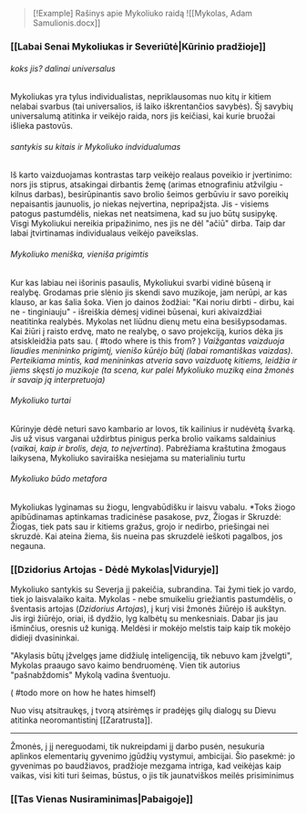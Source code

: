 
> [!Example] Rašinys apie Mykoliuko raidą
> ![[Mykolas, Adam Samulionis.docx]] 
### [[Labai Senai Mykoliukas ir Severiūtė|Kūrinio pradžioje]]

###### *koks jis? dalinai universalus*
Mykoliukas yra tylus individualistas, nepriklausomas nuo kitų ir kitiem nelabai svarbus (tai universalios, iš laiko iškrentančios savybės). Šį savybių universalumą atitinka ir veikėjo raida, nors jis keičiasi, kai kurie bruožai išlieka pastovūs. 

###### *santykis su kitais ir Mykoliuko indvidualumas*
Iš karto vaizduojamas kontrastas tarp veikėjo realaus poveikio ir įvertinimo: nors jis stiprus, atsakingai dirbantis žemę (arimas etnografiniu atžvilgiu - kilnus darbas), besirūpinantis savo brolio šeimos gerbūviu ir savo poreikių nepaisantis jaunuolis, jo niekas neįvertina, nepripažįsta. Jis - visiems patogus pastumdėlis, niekas net neatsimena, kad su juo būtų susipykę. Visgi Mykoliukui nereikia pripažinimo, nes jis ne dėl "ačiū" dirba. Taip dar labai įtvirtinamas individualaus veikėjo paveikslas.

###### *Mykoliuko meniška, vieniša prigimtis*
Kur kas labiau nei išorinis pasaulis, Mykoliukui svarbi vidinė būseną ir realybę. Grodamas prie slėnio jis skendi savo muzikoje, jam nerūpi, ar kas klauso, ar kas šalia šoka. Vien jo dainos žodžiai: "Kai noriu dirbti - dirbu, kai ne - tinginiauju" - išreiškia dėmesį vidinei būsenai, kuri akivaizdžiai neatitinka realybės. Mykolas net liūdnu dienų metu eina besišypsodamas. Kai žiūri į raisto erdvę, mato ne realybę, o savo projekciją, kurios dėka jis atsiskleidžia pats sau. ( #todo where is this from? ) *Vaižgantas vaizduoja liaudies menininko prigimtį, vienišo kūrėjo būtį (labai romantiškas vaizdas). Perteikiama mintis, kad menininkas atveria savo vaizduotę kitiems, leidžia ir jiems skęsti jo muzikoje (ta scena, kur palei Mykoliuko muziką eina žmonės ir savaip ją interpretuoja)*

###### *Mykoliuko turtai*
Kūrinyje dėdė neturi savo kambario ar lovos, tik kailinius ir nudėvėtą švarką. Jis už visus varganai uždirbtus pinigus perka brolio vaikams saldainius (*vaikai, kaip ir brolis, deja, to neįvertina*). Pabrėžiama kraštutina žmogaus laikysena, Mykoliuko saviraiška nesiejama su materialiniu turtu

###### *Mykoliuko būdo metafora*
Mykoliukas lyginamas su žiogu, lengvabūdišku ir laisvu vabalu. *Toks žiogo apibūdinamas aptinkamas tradicinėse pasakose, pvz, Žiogas ir Skruzdė: Žiogas, tiek pats sau ir kitiems gražus, grojo ir nedirbo, priešingai nei skruzdė. Kai ateina žiema, šis nueina pas skruzdelė ieškoti pagalbos, jos negauna.


### [[Dzidorius Artojas - Dėdė Mykolas|Viduryje]]

Mykoliuko santykis su Severja jį pakeičia, subrandina. Tai žymi tiek jo vardo, tiek jo laisvalaiko kaita. Mykolas - nebe smuikeliu griežiantis pastumdėlis, o šventasis artojas (*Dzidorius Artojas*), į kurį visi žmonės žiūrėjo iš aukštyn. Jis irgi žiūrėjo, oriai, iš dydžio, lyg kalbėtų su menkesniais. Dabar jis jau išminčius, oresnis už kunigą. Meldėsi ir mokėjo melstis taip kaip tik mokėjo didieji dvasininkai. 

"Akylasis būtų įžvelgęs jame didžiulę inteligenciją, tik nebuvo kam įžvelgti", Mykolas praaugo savo kaimo bendruomėnę. Vien tik autorius "pašnabždomis" Mykolą vadina šventuoju.

( #todo more on how he hates himself)

Nuo visų atsitraukęs, į tvorą atsirėmęs ir pradėjęs gilų dialogų su Dievu atitinka neoromantistinį [[Zaratrusta]]. 

---

Žmonės, į jį nereguodami, tik nukreipdami jį darbo pusėn, nesukuria aplinkos elementarių gyvenimo įgūdžių vystymui, ambicijai. Šio pasekmė: jo gyvenimas po baudžiavos, pradžioje mezgama intriga, kad veikėjas kaip vaikas, visi kiti turi šeimas, būstus, o jis tik jaunatviškos meilės prisiminimus

### [[Tas Vienas Nusiraminimas|Pabaigoje]]